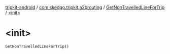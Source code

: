 [tripkit-android](../../index.md) / [com.skedgo.tripkit.a2brouting](../index.md) / [GetNonTravelledLineForTrip](index.md) / [&lt;init&gt;](./-init-.md)

# &lt;init&gt;

`GetNonTravelledLineForTrip()`